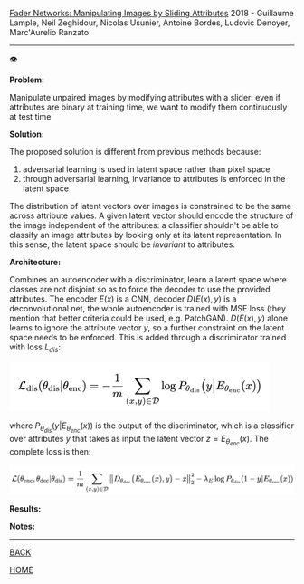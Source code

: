 [Fader Networks: Manipulating Images by Sliding Attributes](https://arxiv.org/pdf/1706.00409v2.pdf)
2018 - Guillaume Lample, Neil Zeghidour, Nicolas Usunier, Antoine Bordes, Ludovic Denoyer, Marc'Aurelio Ranzato

---

👁️

**Problem:**

Manipulate unpaired images by modifying attributes with a slider: even if attributes are binary at training time, we want to modify them continuously at test time

**Solution:**

The proposed solution is different from previous methods because:

1. adversarial learning is used in latent space rather than pixel space
2. through adversarial learning, invariance to attributes is enforced in the latent space

The distribution of latent vectors over images is constrained to be the same across attribute values. A given latent vector should encode the structure of the image independent of the attributes: a classifier shouldn't be able to classify an image attributes by looking only at its latent representation. In this sense, the latent space should be *invariant* to attributes.

**Architecture:**

Combines an autoencoder with a discriminator, learn a latent space where classes are not disjoint so as to force the decoder to use the provided attributes. The encoder $E(x)$ is a CNN, decoder $D(E(x), y)$ is a deconvolutional net, the whole autoencoder is trained with MSE loss (they mention that better criteria could be used, e.g. PatchGAN). $D(E(x), y)$ alone learns to ignore the attribute vector $y$, so a further constraint on the latent space needs to be enforced. This is added through a discriminator trained with loss $L_{dis}$:  

<img src="lample2018fader_loss.png" style="zoom:50%;" />

where $P_{\theta_{dis}}(y|E_{\theta_{enc}}(x))$ is the output of the discriminator, which is a classifier over attributes $y$ that takes as input the latent vector $z=E_{\theta_{enc}}(x)$. The complete loss is then:

<img src="lample2018_fader_loss_complete.png" style="zoom:50%;" />

**Results:**

**Notes:**

---

[BACK](../index.md)

[HOME](../../../index.md)